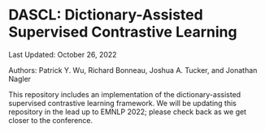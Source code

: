 # DASCL: Dictionary-Assisted Supervised Contrastive Learning

Last Updated: October 26, 2022

Authors: Patrick Y. Wu, Richard Bonneau, Joshua A. Tucker, and Jonathan Nagler 

This repository includes an implementation of the dictionary-assisted supervised contrastive learning framework. We will be updating this repository in the lead up to EMNLP 2022; please check back as we get closer to the conference. 